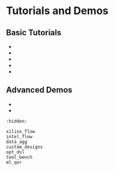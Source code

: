 # Tutorials and Demos

## Basic Tutorials

- [](xilinx_flow)
- [](intel_flow)
- [](data_agg)
- [](custom_designs)
- [](opt_dsl)

## Advanced Demos

- [](tool_bench)
- [](ml_qor)

```{toctree}
:hidden:

xilinx_flow
intel_flow
data_agg
custom_designs
opt_dsl
tool_bench
ml_qor
```
